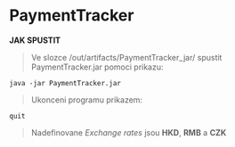 # PaymentTracker

**JAK SPUSTIT**
> Ve slozce /out/artifacts/PaymentTracker_jar/ spustit PaymentTracker.jar pomoci prikazu: 
```
java -jar PaymentTracker.jar
```
> Ukonceni programu prikazem:
```
quit
```
> Nadefinovane *Exchange rates* jsou **HKD**, **RMB** a **CZK**
